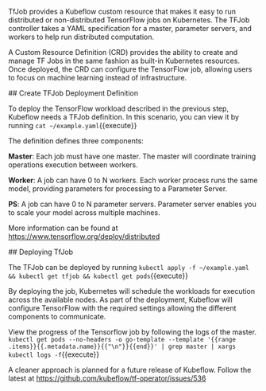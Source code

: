 TfJob provides a Kubeflow custom resource that makes it easy to run distributed or non-distributed TensorFlow jobs on Kubernetes. The TFJob controller takes a YAML specification for a master, parameter servers, and workers to help run distributed computation.

A Custom Resource Definition (CRD) provides the ability to create and manage TF Jobs in the same fashion as built-in Kubernetes resources. Once deployed, the CRD can configure the TensorFlow job, allowing users to focus on machine learning instead of infrastructure.

## Create TFJob Deployment Definition

To deploy the TensorFlow workload described in the previous step, Kubeflow needs a TFJob definition. In this scenario, you can view it by running `cat ~/example.yaml`{{execute}}

The definition defines three components:

__Master__: Each job must have one master. The master will coordinate training operations execution between workers.

__Worker__: A job can have 0 to N workers. Each worker process runs the same model, providing parameters for processing to a Parameter Server.

__PS__: A job can have 0 to N parameter servers. Parameter server enables you to scale your model across multiple machines.

More information can be found at https://www.tensorflow.org/deploy/distributed

## Deploying TfJob

The TFJob can be deployed by running `kubectl apply -f ~/example.yaml && kubectl get tfjob && kubectl get pods`{{execute}}

By deploying the job, Kubernetes will schedule the workloads for execution across the available nodes. As part of the deployment, Kubeflow will configure TensorFlow with the required settings allowing the different components to communicate.

View the progress of the Tensorflow job by following the logs of the master.
`kubectl get pods --no-headers -o go-template --template '{{range .items}}{{.metadata.name}}{{"\n"}}{{end}}' | grep master | xargs kubectl logs -f`{{execute}}


A cleaner approach is planned for a future release of Kubeflow. Follow the latest at https://github.com/kubeflow/tf-operator/issues/536
